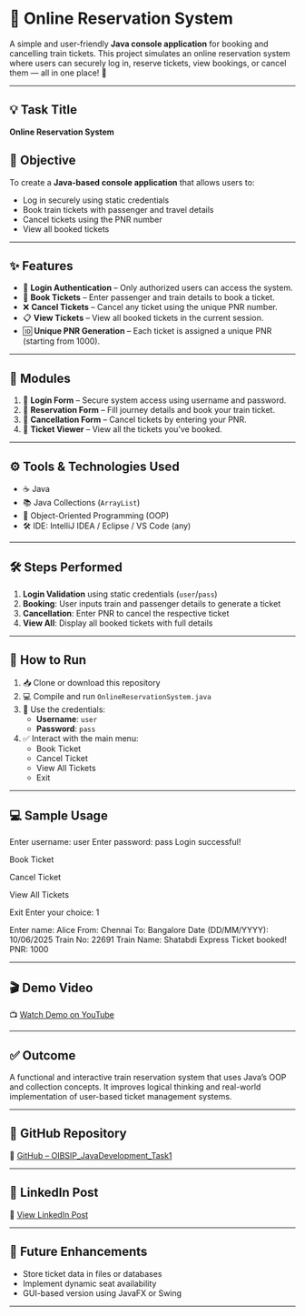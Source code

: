 # 🚆 Online Reservation System

A simple and user-friendly **Java console application** for booking and cancelling train tickets. This project simulates an online reservation system where users can securely log in, reserve tickets, view bookings, or cancel them — all in one place! 🧾

---

## 💡 Task Title
**Online Reservation System**

## 🎯 Objective
To create a **Java-based console application** that allows users to:
- Log in securely using static credentials
- Book train tickets with passenger and travel details
- Cancel tickets using the PNR number
- View all booked tickets

---

## ✨ Features

- 🔐 **Login Authentication** – Only authorized users can access the system.
- 🎫 **Book Tickets** – Enter passenger and train details to book a ticket.
- ❌ **Cancel Tickets** – Cancel any ticket using the unique PNR number.
- 📋 **View Tickets** – View all booked tickets in the current session.
- 🆔 **Unique PNR Generation** – Each ticket is assigned a unique PNR (starting from 1000).

---

## 🧩 Modules

1. 🔐 **Login Form** – Secure system access using username and password.
2. 📝 **Reservation Form** – Fill journey details and book your train ticket.
3. 🚫 **Cancellation Form** – Cancel tickets by entering your PNR.
4. 📄 **Ticket Viewer** – View all the tickets you’ve booked.

---

## ⚙️ Tools & Technologies Used

- ☕ Java
- 📚 Java Collections (`ArrayList`)
- 🧠 Object-Oriented Programming (OOP)
- 🛠 IDE: IntelliJ IDEA / Eclipse / VS Code (any)

---

## 🛠️ Steps Performed

1. **Login Validation** using static credentials (`user`/`pass`)
2. **Booking**: User inputs train and passenger details to generate a ticket
3. **Cancellation**: Enter PNR to cancel the respective ticket
4. **View All**: Display all booked tickets with full details

---

## 🚀 How to Run

1. 📥 Clone or download this repository
2. 💻 Compile and run `OnlineReservationSystem.java`
3. 🔑 Use the credentials:
   - **Username**: `user`
   - **Password**: `pass`
4. ✅ Interact with the main menu:
   - Book Ticket
   - Cancel Ticket
   - View All Tickets
   - Exit

---

## 💻 Sample Usage

Enter username: user
Enter password: pass
Login successful!

Book Ticket

Cancel Ticket

View All Tickets

Exit
Enter your choice: 1

Enter name: Alice
From: Chennai
To: Bangalore
Date (DD/MM/YYYY): 10/06/2025
Train No: 22691
Train Name: Shatabdi Express
Ticket booked! PNR: 1000

---

## 🎬 Demo Video
📺 [Watch Demo on YouTube](https://youtu.be/irvg7_oLWIs)

---

## ✅ Outcome
A functional and interactive train reservation system that uses Java’s OOP and collection concepts. It improves logical thinking and real-world implementation of user-based ticket management systems.

---

## 🔗 GitHub Repository
📂 [GitHub – OIBSIP_JavaDevelopment_Task1](https://github.com/Jabinashajahan/OIBSIP_JavaDevelopment_Task1.git)

---

## 💼 LinkedIn Post
🔗 [View LinkedIn Post](https://www.linkedin.com/posts/jabinashajahan_oibsip-javadevelopment-onlinereservationsystem-activity-7332463636247986179-hOyI?utm_source=share&utm_medium=member_desktop&rcm=ACoAADwlJWQBrrVRyb-KEVvIFvk6qd9bXG6DgAY)

---

## 🌱 Future Enhancements
- Store ticket data in files or databases
- Implement dynamic seat availability
- GUI-based version using JavaFX or Swing

---
